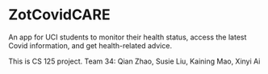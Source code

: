 # ZotCovidCARE
An app for UCI students to monitor their health status, access the latest Covid information, and get health-related advice.

This is CS 125 project.
Team 34: Qian Zhao, Susie Liu, Kaining Mao, Xinyi Ai
